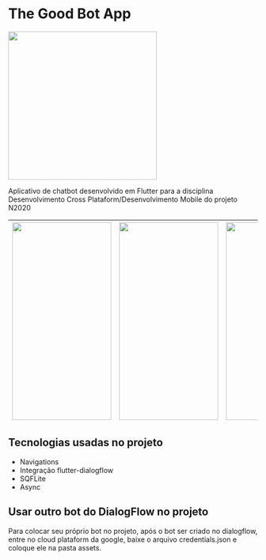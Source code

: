 # The Good Bot App

<img src="https://user-images.githubusercontent.com/61830983/84711145-03827000-af3c-11ea-9bec-2ae86aa74157.png" height="300" width="300">

Aplicativo de chatbot desenvolvido em Flutter para a disciplina Desenvolvimento Cross Plataform/Desenvolvimento Mobile do projeto N2020

| <img src="https://user-images.githubusercontent.com/61830983/85150439-e940de80-b228-11ea-875d-35a6bd6efbdd.png" height="400" width="200"> | <img src="https://user-images.githubusercontent.com/61830983/85150493-f8c02780-b228-11ea-8cb9-5cfd2c52eba8.png" height="400" width="200"> | <img src="https://user-images.githubusercontent.com/61830983/85151122-c82cbd80-b229-11ea-93f0-a6ca38c827c6.png" height="400" width="200"> |
|:-----------------------------------------------------------------------------------------------------------------------------------------:|-------------------------------------------------------------------------------------------------------------------------------------------|-------------------------------------------------------------------------------------------------------------------------------------------|

## Tecnologias usadas no projeto

* Navigations
* Integração flutter-dialogflow
* SQFLite
* Async


## Usar outro bot do DialogFlow no projeto

Para colocar seu próprio bot no projeto, após o bot ser criado no dialogflow, entre no cloud plataform da google, baixe o arquivo credentials.json e coloque ele na pasta assets.





